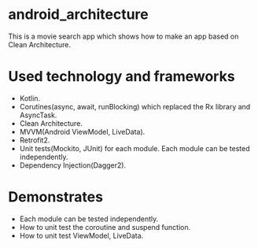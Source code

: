 # android_architecture

This is a movie search app which shows how to make an app based on Clean Architecture.

# Used technology and frameworks
- Kotlin.
- Corutines(async, await, runBlocking) which replaced the Rx library and AsyncTask.
- Clean Architecture.
- MVVM(Android ViewModel, LiveData).
- Retrofit2.
- Unit tests(Mockito, JUnit) for each module. Each module can be tested independently.
- Dependency Injection(Dagger2).

# Demonstrates
- Each module can be tested independently.
- How to unit test the coroutine and suspend function.
- How to unit test ViewModel, LiveData.

